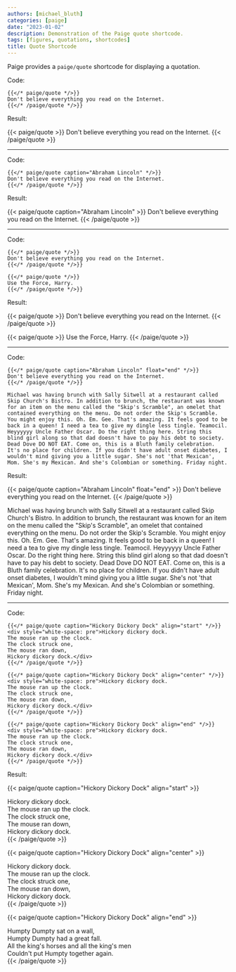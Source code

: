 ```yaml
---
authors: [michael_bluth]
categories: [paige]
date: "2023-01-02"
description: Demonstration of the Paige quote shortcode.
tags: [figures, quotations, shortcodes]
title: Quote Shortcode
---
```


Paige provides a `paige/quote` shortcode for displaying a quotation.

<!--more-->

Code:

```go-text-template
{{</* paige/quote */>}}
Don't believe everything you read on the Internet.
{{</* /paige/quote */>}}
```

Result:

{{< paige/quote >}}
Don't believe everything you read on the Internet.
{{< /paige/quote >}}

---

Code:

```go-text-template
{{</* paige/quote caption="Abraham Lincoln" */>}}
Don't believe everything you read on the Internet.
{{</* /paige/quote */>}}
```

Result:

{{< paige/quote caption="Abraham Lincoln" >}}
Don't believe everything you read on the Internet.
{{< /paige/quote >}}

---

Code:

```go-text-template
{{</* paige/quote */>}}
Don't believe everything you read on the Internet.
{{</* /paige/quote */>}}

{{</* paige/quote */>}}
Use the Force, Harry.
{{</* /paige/quote */>}}
```

Result:

{{< paige/quote >}}
Don't believe everything you read on the Internet.
{{< /paige/quote >}}

{{< paige/quote >}}
Use the Force, Harry.
{{< /paige/quote >}}

---

Code:

```go-text-template
{{</* paige/quote caption="Abraham Lincoln" float="end" */>}}
Don't believe everything you read on the Internet.
{{</* /paige/quote */>}}

Michael was having brunch with Sally Sitwell at a restaurant called Skip Church's Bistro. In addition to brunch, the restaurant was known for an item on the menu called the "Skip's Scramble", an omelet that contained everything on the menu. Do not order the Skip's Scramble. You might enjoy this. Oh. Em. Gee. That's amazing. It feels good to be back in a queen! I need a tea to give my dingle less tingle. Teamocil. Heyyyyyy Uncle Father Oscar. Do the right thing here. String this blind girl along so that dad doesn't have to pay his debt to society. Dead Dove DO NOT EAT. Come on, this is a Bluth family celebration. It's no place for children. If you didn't have adult onset diabetes, I wouldn't mind giving you a little sugar. She's not 'that Mexican', Mom. She's my Mexican. And she's Colombian or something. Friday night.
```

Result:

{{< paige/quote caption="Abraham Lincoln" float="end" >}}
Don't believe everything you read on the Internet.
{{< /paige/quote >}}

Michael was having brunch with Sally Sitwell at a restaurant called Skip Church's Bistro. In addition to brunch, the restaurant was known for an item on the menu called the "Skip's Scramble", an omelet that contained everything on the menu. Do not order the Skip's Scramble. You might enjoy this. Oh. Em. Gee. That's amazing. It feels good to be back in a queen! I need a tea to give my dingle less tingle. Teamocil. Heyyyyyy Uncle Father Oscar. Do the right thing here. String this blind girl along so that dad doesn't have to pay his debt to society. Dead Dove DO NOT EAT. Come on, this is a Bluth family celebration. It's no place for children. If you didn't have adult onset diabetes, I wouldn't mind giving you a little sugar. She's not 'that Mexican', Mom. She's my Mexican. And she's Colombian or something. Friday night.

---

Code:

```go-text-template
{{</* paige/quote caption="Hickory Dickory Dock" align="start" */>}}
<div style="white-space: pre">Hickory dickory dock.
The mouse ran up the clock.
The clock struck one,
The mouse ran down,
Hickory dickory dock.</div>
{{</* /paige/quote */>}}

{{</* paige/quote caption="Hickory Dickory Dock" align="center" */>}}
<div style="white-space: pre">Hickory dickory dock.
The mouse ran up the clock.
The clock struck one,
The mouse ran down,
Hickory dickory dock.</div>
{{</* /paige/quote */>}}

{{</* paige/quote caption="Hickory Dickory Dock" align="end" */>}}
<div style="white-space: pre">Hickory dickory dock.
The mouse ran up the clock.
The clock struck one,
The mouse ran down,
Hickory dickory dock.</div>
{{</* /paige/quote */>}}
```

Result:

{{< paige/quote caption="Hickory Dickory Dock" align="start" >}}
<div style="white-space: pre">Hickory dickory dock.
The mouse ran up the clock.
The clock struck one,
The mouse ran down,
Hickory dickory dock.</div>
{{< /paige/quote >}}

{{< paige/quote caption="Hickory Dickory Dock" align="center" >}}
<div style="white-space: pre">Hickory dickory dock.
The mouse ran up the clock.
The clock struck one,
The mouse ran down,
Hickory dickory dock.</div>
{{< /paige/quote >}}

{{< paige/quote caption="Hickory Dickory Dock" align="end" >}}
<div style="white-space: pre">Humpty Dumpty sat on a wall,
Humpty Dumpty had a great fall.
All the king's horses and all the king's men
Couldn't put Humpty together again.</div>
{{< /paige/quote >}}
